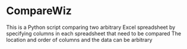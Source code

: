 # CompareWiz
This is a Python script comparing two arbitrary Excel spreadsheet by specifying columns in each spreadsheet that need to be compared
The location and order of columns and the data can be arbitrary
